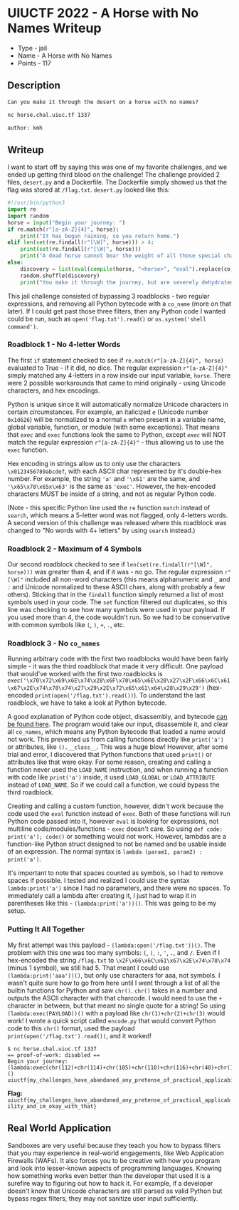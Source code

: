 # UIUCTF 2022 - A Horse with No Names Writeup
- Type - jail
- Name - A Horse with No Names
- Points - 117

## Description
```markdown
Can you make it through the desert on a horse with no names?

nc horse.chal.uiuc.tf 1337

author: kmh
```

## Writeup
I want to start off by saying this was one of my favorite challenges, and we ended up getting third blood on the challenge! The challenge provided 2 files, `desert.py` and a Dockerfile. The Dockerfile simply showed us that the flag was stored at `/flag.txt`. `desert.py` looked like this:

```python
#!/usr/bin/python3
import re
import random
horse = input("Begin your journey: ")
if re.match(r"[a-zA-Z]{4}", horse):
    print("It has begun raining, so you return home.")
elif len(set(re.findall(r"[\W]", horse))) > 4:
    print(set(re.findall(r"[\W]", horse)))
    print("A dead horse cannot bear the weight of all those special characters. You return home.")
else:
    discovery = list(eval(compile(horse, "<horse>", "eval").replace(co_names=())))
    random.shuffle(discovery)
    print("You make it through the journey, but are severely dehydrated. This is all you can remember:", discovery)
```

This jail challenge consisted of bypassing 3 roadblocks - two regular expressions, and removing all Python bytecode with a `co_name` (more on that later). If I could get past those three filters, then any Python code I wanted could be run, such as `open('flag.txt').read()` or `os.system('shell command')`. 

### Roadblock 1 - No 4-letter Words
The first `if` statement checked to see if `re.match(r"[a-zA-Z]{4}", horse)` evaluated to True - if it did, no dice. The regular expression `r"[a-zA-Z]{4}"` simply matched any 4-letters in a row inside our input variable, `horse`. There were 2 possible workarounds that came to mind originally - using Unicode characters, and hex encodings. 

Python is unique since it will automatically normalize Unicode characters in certain circumstances. For example, an italicized `𝘦` (Unicode number `0x1d626`) will be normalized to a normal `e` when present in a variable name, global variable, function, or module (with some exceptions). That means that `𝘦𝘹𝘦𝘤` and `exec` functions look the same to Python, except `𝘦𝘹𝘦𝘤` will NOT match the regular expression `r"[a-zA-Z]{4}"` - thus allowing us to use the `exec` function. 

Hex encoding in strings allow us to only use the characters `\x0123456789abcdef`, with each ASCII char represented by it's double-hex number. For example, the string `'a'` and `'\x61'` are the same, and `'\x65\x78\x65x\x63'` is the same as `'exec'`. However, the hex-encoded characters MUST be inside of a string, and not as regular Python code.

(Note - this specific Python line used the `re` function `match` instead of `search`, which means a 5-letter word was not flagged, only 4-letters words. A second version of this challenge was released where this roadblock was changed to "No words with 4+ letters" by using `search` instead.)

### Roadblock 2 - Maximum of 4 Symbols
Our second roadblock checked to see if `len(set(re.findall(r"[\W]", horse)))` was greater than 4, and if it was - no go. The regular expression `r"[\W]"` included all non-word characters (this means alphanumeric and `_` and `:` and Unicode normalized to these ASCII chars, along with probably a few others). Sticking that in the `findall` function simply returned a list of most symbols used in your code. The `set` function filtered out duplicates, so this line was checking to see how many symbols were used in your payload. If you used more than 4, the code wouldn't run. So we had to be conservative with common symbols like `(`, `)`, `+`, `.`, etc.

### Roadblock 3 - No `co_names`
Running arbitrary code with the first two roadblocks would have been fairly simple - it was the third roadblock that made it very difficult. One payload that would've worked with the first two roadblocks is `𝘦𝘹𝘦𝘤('\x70\x72\x69\x6E\x74\x28\x6F\x70\x65\x6E\x28\x27\x2F\x66\x6C\x61\x67\x2E\x74\x78\x74\x27\x29\x2E\x72\x65\x61\x64\x28\x29\x29')` (hex-encoded `print(open('/flag.txt').read())`). To understand the last roadblock, we have to take a look at Python bytecode. 

A good explanation of Python code object, disassembly, and bytecode [can be found here](https://towardsdatascience.com/understanding-python-bytecode-e7edaae8734d). The program would take our input, disassemble it, and clear all `co_names`, which means any Python bytecode that loaded a name would not work. This prevented us from calling functions directly like `print('a')` or attributes, like `().__class__`. This was a huge blow! However, after some trial and error, I discovered that Python functions that used `print()` or attributes like that were okay. For some reason, creating and calling a function never used the `LOAD_NAME` instruction, and when running a function with code like `print('a')` inside, it used `LOAD_GLOBAL` or `LOAD_ATTRIBUTE` instead of `LOAD_NAME`. So if we could call a function, we could bypass the third roadblock.

Creating and calling a custom function, however, didn't work because the code used the `eval` function instead of `exec`. Both of these functions will run Python code passed into it, however `eval` is looking for expressions, not multiline code/modules/functions - `exec` doesn't care. So using `def code: print('a'); code()` or something would not work. However, lambdas are a function-like Python struct designed to not be named and be usable inside of an expression. The normal syntax is `lambda (param1, param2) : print('a')`.

It's important to note that spaces counted as symbols, so I had to remove spaces if possible. I tested and realized I could use the syntax `lambda:print('a')` since I had no parameters, and there were no spaces. To immediately call a lambda after creating it, I just had to wrap it in parentheses like this - `(lambda:print('a'))()`. This was going to be my setup.

### Putting It All Together
My first attempt was this payload - `(lambda:open('/flag.txt'))()`. The problem with this one was too many symbols: `(`, `)`, `:`, `'`, `.`, and `/`. Even if I hex-encoded the string `/flag.txt` to `\x2F\x66\x6C\x61\x67\x2E\x74\x78\x74` (minus 1 symbol), we still had 5. That meant I could use `(lambda:print('aaa'))()`, but only use characters for aaa, not symbols. I wasn't quite sure how to go from here until I went through a list of all the builtin functions for Python and saw `chr()`. `chr()` takes in a number and outputs the ASCII character with that charcode. I would need to use the `+` character in between, but that meant no single quote for a string! So using `(lambda:exec(PAYLOAD))()` with a payload like `chr(1)+chr(2)+chr(3)` would work! I wrote a quick script called `encode.py` that would convert Python code to this `chr()` format, used the payload `print(open('/flag.txt').read())`, and it worked!

```
$ nc horse.chal.uiuc.tf 1337
== proof-of-work: disabled ==
Begin your journey: (lambda:𝘦𝘹𝘦𝘤(chr(112)+chr(114)+chr(105)+chr(110)+chr(116)+chr(40)+chr(111)+chr(112)+chr(101)+chr(110)+chr(40)+chr(39)+chr(47)+chr(102)+chr(108)+chr(97)+chr(103)+chr(46)+chr(116)+chr(120)+chr(116)+chr(39)+chr(41)+chr(46)+chr(114)+chr(101)+chr(97)+chr(100)+chr(40)+chr(41)+chr(41)))()
uiuctf{my_challenges_have_abandoned_any_pretense_of_practical_applicability_and_im_okay_with_that}
```

**Flag:** `uiuctf{my_challenges_have_abandoned_any_pretense_of_practical_applicability_and_im_okay_with_that}`

## Real World Application
Sandboxes are very useful because they teach you how to bypass filters that you may experience in real-world engagements, like Web Application Firewalls (WAFs). It also forces you to be creative with how you program and look into lesser-known aspects of programming languages. Knowing how something works even better than the developer that used it is a surefire way to figuring out how to hack it. For example, if a developer doesn't know that Unicode characters are still parsed as valid Python but bypass regex filters, they may not sanitize user input sufficiently. 